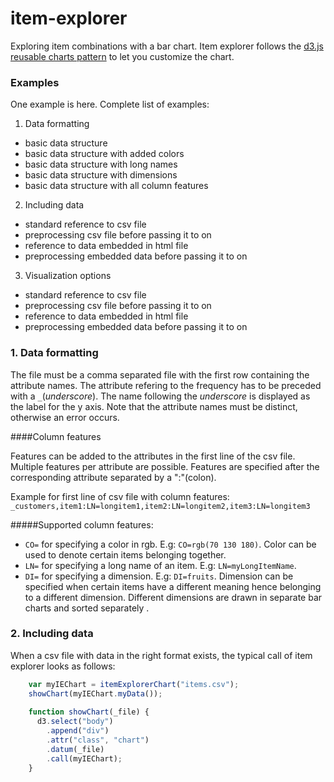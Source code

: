 # item-explorer
Exploring item combinations with a bar chart.
Item explorer follows the [d3.js reusable charts pattern](http://bost.ocks.org/mike/chart/) to let you customize the chart.

### Examples

One example is here.
Complete list of examples:

1. Data formatting
  * basic data structure
  * basic data structure with added colors
  * basic data structure with long names
  * basic data structure with dimensions
  * basic data structure with all column features

2. Including data
  * standard reference to csv file
  * preprocessing csv file before passing it to on
  * reference to data embedded in html file
  * preprocessing embedded data before passing it to on

3. Visualization options
  * standard reference to csv file
  * preprocessing csv file before passing it to on
  * reference to data embedded in html file
  * preprocessing embedded data before passing it to on

### 1. Data formatting

The file must be a comma separated file with the first row containing the attribute names.
The attribute refering to the frequency has to be preceded with a `_`(*underscore*).
The name following the *underscore* is displayed as the label for the y axis. Note that the attribute names must be distinct, otherwise an error occurs.

####Column features

Features can be added to the attributes in the first line of the csv file.
Multiple features per attribute are possible. Features are specified after the corresponding attribute separated by a ":"(colon).

Example for first line of csv file with column features:
`_customers,item1:LN=longitem1,item2:LN=longitem2,item3:LN=longitem3`

#####Supported column features:

- `CO=` for specifying a color in rgb. E.g: `CO=rgb(70 130 180)`. Color can be used to denote certain items belonging together.
- `LN=` for specifying a long name of an item. E.g: `LN=myLongItemName`.
- `DI=` for specifying a dimension. E.g: `DI=fruits`. 
Dimension can be specified when certain items have a different meaning hence belonging to a different dimension. Different dimensions are drawn in separate bar charts and sorted separately
.

### 2. Including data

When a csv file with data in the right format exists, the typical call of item explorer looks as follows:

```javascript
    var myIEChart = itemExplorerChart("items.csv");
    showChart(myIEChart.myData()); 
        
    function showChart(_file) {
      d3.select("body")
        .append("div")
        .attr("class", "chart")
        .datum(_file)
        .call(myIEChart);
    }  
```
